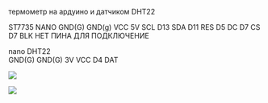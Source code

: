 термометр на ардуино и датчиком DHT22 


ST7735   NANO
GND(G)   GND(g)
VCC      5V
SCL      D13
SDA      D11
RES      D5
DC       D7
CS       D7
BLK      НЕТ ПИНА ДЛЯ ПОДКЛЮЧЕНИЕ

nano    DHT22  
GND(G)  GND(G)
3V      VCC
D4      DAT

![](https://i.postimg.cc/MTQ29DR1/photo-2024-03-07-17-26-37.jpg)

![](https://i.postimg.cc/BnHFG90z/photo-2024-03-07-17-26-40.jpg)
